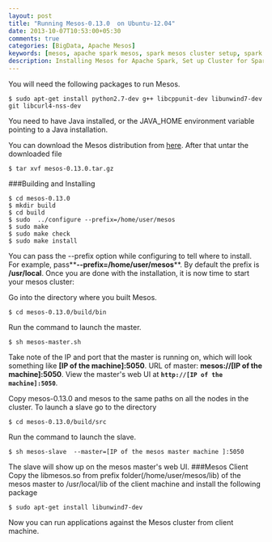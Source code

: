```yaml
---
layout: post
title: "Running Mesos-0.13.0  on Ubuntu-12.04"
date: 2013-10-07T10:53:00+05:30
comments: true
categories: [BigData, Apache Mesos]
keywords: [mesos, apache spark mesos, spark mesos cluster setup, spark deplot installation, mesos installation, set up mesos on ubuntu, ubuntu mesos apt get, ubuntu spark with mesos, mesos cluster configuration]
description: Installing Mesos for Apache Spark, Set up Cluster for Spark
---
```

You will need the following packages to run Mesos.
```
$ sudo apt-get install python2.7-dev g++ libcppunit-dev libunwind7-dev git libcurl4-nss-dev
```
You need to have Java installed, or the JAVA_HOME environment variable pointing to a Java installation.

You can download the Mesos distribution from [here](http://www.apache.org/dyn/closer.cgi/mesos/0.13.0/). After that untar the downloaded file
```
$ tar xvf mesos-0.13.0.tar.gz
```
###Building and Installing
``` 
$ cd mesos-0.13.0
$ mkdir build
$ cd build
$ sudo  ../configure --prefix=/home/user/mesos
$ sudo make
$ sudo make check
$ sudo make install
```
You can pass the --prefix option while configuring to tell where to install. For example, pass**__--prefix=/home/user/mesos__**. By default the prefix is **__/usr/local__**.
Once you are done with the installation, it is now time to start your mesos cluster:

Go into the directory where you built Mesos.
```
$ cd mesos-0.13.0/build/bin
```
Run the command to launch the master.
```
$ sh mesos-master.sh 
```  
Take note of the IP and port that the master is running on, which will look something like **__[IP of the machine]:5050__**. 
URL of master: __mesos://[IP of the machine]:5050__. View the master's web UI at __`http://[IP of the machine]:5050`__.

Copy mesos-0.13.0 and mesos to the same paths on all the nodes in the cluster. To launch a slave go to the directory 
```
$ cd mesos-0.13.0/build/src
```
Run the command to launch the slave.
```
$ sh mesos-slave  --master=[IP of the mesos master machine ]:5050
```
The slave will show up on the mesos master's web UI.
###Mesos Client
Copy the libmesos.so from prefix folder(/home/user/mesos/lib) of the mesos master to /usr/local/lib of the client machine and install the following package
```
$ sudo apt-get install libunwind7-dev
```  
Now you can  run  applications against the Mesos cluster from client machine.
